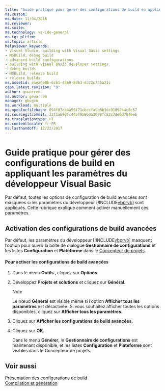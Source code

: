 ```yaml
---
title: "Guide pratique pour gérer des configurations de build en appliquant les paramètres du développeur Visual Basic | Microsoft Docs"
ms.custom: 
ms.date: 11/04/2016
ms.reviewer: 
ms.suite: 
ms.technology: vs-ide-general
ms.tgt_pltfrm: 
ms.topic: article
helpviewer_keywords:
- Visual Studio, building with Visual Basic settings
- MSBuild, debug build
- advanced build configurations
- building with Visual Basic developer settings
- debug builds
- MSBuild, release build
- release builds
ms.assetid: eaea6e0b-6c61-4869-8d63-d372c745a23c
caps.latest.revision: "9"
author: gewarren
ms.author: gewarren
manager: ghogen
ms.workload: multiple
ms.openlocfilehash: 094f87ca4a56f71cbecfa9b6b1dc9189244c0c57
ms.sourcegitcommit: 32f1a690fc445f9586d53698fc82c7debd784eeb
ms.translationtype: HT
ms.contentlocale: fr-FR
ms.lasthandoff: 12/22/2017
---
```

# <a name="how-to-manage-build-configurations-with-visual-basic-developer-settings-applied"></a>Guide pratique pour gérer des configurations de build en appliquant les paramètres du développeur Visual Basic
Par défaut, toutes les options de configuration de build avancées sont masquées si les paramètres du développeur [!INCLUDE[vbprvb](../code-quality/includes/vbprvb_md.md)] sont appliqués. Cette rubrique explique comment activer manuellement ces paramètres.  
  
## <a name="enabling-advanced-build-configurations"></a>Activation des configurations de build avancées  
 Par défaut, les paramètres du développeur [!INCLUDE[vbprvb](../code-quality/includes/vbprvb_md.md)] masquent l’option pour ouvrir la boîte de dialogue **Gestionnaire de configurations** et les listes **Configuration** et **Plateforme** dans le [Concepteur de projets](..//ide/reference/application-page-project-designer-visual-basic.md).  
  
#### <a name="to-enable-advanced-build-configurations"></a>Pour activer les configurations de build avancées  
  
1.  Dans le menu **Outils** , cliquez sur **Options**.  
  
2.  Développez **Projets et solutions** et cliquez sur **Général**.  
  
    > [!NOTE]
    >  Le nœud **Général** est visible même si l’option **Afficher tous les paramètres** est désactivée. Si vous souhaitez afficher toutes les options disponibles, cliquez sur **Afficher tous les paramètres**.  
  
3.  Cliquez sur **Afficher les configurations de build avancées**.  
  
4.  Cliquez sur **OK**.  
  
     Dans le menu **Générer**, le **Gestionnaire de configurations** est maintenant disponible, et les listes **Configuration** et **Plateforme** sont visibles dans le Concepteur de projets.  
  
## <a name="see-also"></a>Voir aussi  
 [Présentation des configurations de build](../ide/understanding-build-configurations.md)   
 [Compilation et génération](../ide/compiling-and-building-in-visual-studio.md)
